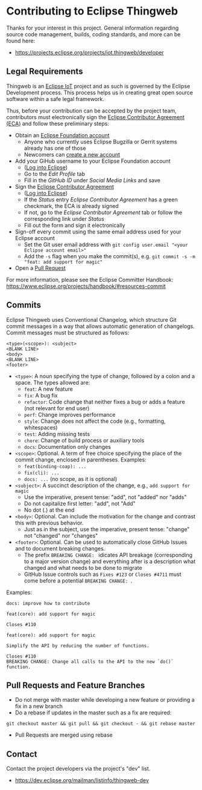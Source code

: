 # Contributing to Eclipse Thingweb

Thanks for your interest in this project. General information
regarding source code management, builds, coding standards, and
more can be found here:

-   https://projects.eclipse.org/projects/iot.thingweb/developer

## Legal Requirements

Thingweb is an [Eclipse IoT](https://iot.eclipse.org) project and as such is governed by the Eclipse Development process.
This process helps us in creating great open source software within a safe legal framework.

Thus, before your contribution can be accepted by the project team, contributors must electronically sign the [Eclipse Contributor Agreement (ECA)](http://www.eclipse.org/legal/ECA.php) and follow these preliminary steps:

-   Obtain an [Eclipse Foundation account](https://accounts.eclipse.org/)
    -   Anyone who currently uses Eclipse Bugzilla or Gerrit systems already has one of those
    -   Newcomers can [create a new account](https://accounts.eclipse.org/user/register?destination=user)
-   Add your GiHub username to your Eclipse Foundation account
    -   ([Log into Eclipse](https://accounts.eclipse.org/))
    -   Go to the _Edit Profile_ tab
    -   Fill in the _GitHub ID_ under _Social Media Links_ and save
-   Sign the [Eclipse Contributor Agreement](http://www.eclipse.org/legal/ECA.php)
    -   ([Log into Eclipse](https://accounts.eclipse.org/))
    -   If the _Status_ entry _Eclipse Contributor Agreement_ has a green checkmark, the ECA is already signed
    -   If not, go to the _Eclipse Contributor Agreement_ tab or follow the corresponding link under _Status_
    -   Fill out the form and sign it electronically
-   Sign-off every commit using the same email address used for your Eclipse account
    -   Set the Git user email address with `git config user.email "<your Eclipse account email>"`
    -   Add the `-s` flag when you make the commit(s), e.g. `git commit -s -m "feat: add support for magic"`
-   Open a [Pull Request](https://github.com/eclipse-thingweb/node-wot/pulls)

For more information, please see the Eclipse Committer Handbook:
https://www.eclipse.org/projects/handbook/#resources-commit

## Commits

Eclipse Thingweb uses Conventional Changelog, which structure Git commit messages in a way that allows automatic generation of changelogs.
Commit messages must be structured as follows:

```
<type>(<scope>): <subject>
<BLANK LINE>
<body>
<BLANK LINE>
<footer>
```

-   `<type>`: A noun specifying the type of change, followed by a colon and a space. The types allowed are:
    -   `feat`: A new feature
    -   `fix`: A bug fix
    -   `refactor`: Code change that neither fixes a bug or adds a feature (not relevant for end user)
    -   `perf`: Change improves performance
    -   `style`: Change does not affect the code (e.g., formatting, whitespaces)
    -   `test`: Adding missing tests
    -   `chore`: Change of build process or auxiliary tools
    -   `docs`: Documentation only changes
-   `<scope>`: Optional. A term of free choice specifying the place of the commit change, enclosed in parentheses. Examples:
    -   `feat(binding-coap): ...`
    -   `fix(cli): ...`
    -   `docs: ...` (no scope, as it is optional)
-   `<subject>`: A succinct description of the change, e.g., `add support for magic`
    -   Use the imperative, present tense: "add", not "added" nor "adds"
    -   Do not capitalize first letter: "add", not "Add"
    -   No dot (.) at the end
-   `<body>`: Optional. Can include the motivation for the change and contrast this with previous behavior.
    -   Just as in the subject, use the imperative, present tense: "change" not "changed" nor "changes"
-   `<footer>`: Optional. Can be used to automatically close GitHub Issues and to document breaking changes.
    -   The prefix `BREAKING CHANGE: ` idicates API breakage (corresponding to a major version change) and everything after is a description what changed and what needs to be done to migrate
    -   GitHub Issue controls such as `Fixes #123` or `Closes #4711` must come before a potential `BREAKING CHANGE: `.

Examples:

```
docs: improve how to contribute
```

```
feat(core): add support for magic

Closes #110
```

```
feat(core): add support for magic

Simplify the API by reducing the number of functions.

Closes #110
BREAKING CHANGE: Change all calls to the API to the new `do()` function.
```

## Pull Requests and Feature Branches

-   Do not merge with master while developing a new feature or providing a fix in a new branch
-   Do a rebase if updates in the master such as a fix are required:

```
git checkout master && git pull && git checkout - && git rebase master
```

-   Pull Requests are merged using rebase

## Contact

Contact the project developers via the project's "dev" list.

-   https://dev.eclipse.org/mailman/listinfo/thingweb-dev
